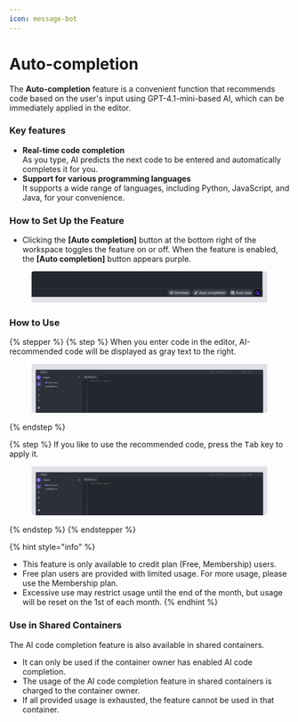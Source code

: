```yaml
---
icon: message-bot
---
```


# Auto-completion

The **Auto-completion** feature is a convenient function that recommends code based on the user's input using GPT-4.1-mini-based AI, which can be immediately applied in the editor.

### Key features <a href="#key-features" id="key-features"></a>

* **Real-time code completion**\
  As you type, AI predicts the next code to be entered and automatically completes it for you.
* **Support for various programming languages**\
  It supports a wide range of languages, including Python, JavaScript, and Java, for your convenience.

### How to Set Up the Feature <a href="#how-to-set-up-the-feature" id="how-to-set-up-the-feature"></a>

* Clicking the **\[Auto completion]** button at the bottom right of the workspace toggles the feature on or off. When the feature is enabled, the **\[Auto completion]** button appears purple.

<figure><img src="../../.gitbook/assets/Auto-complete_01.png" alt=""><figcaption></figcaption></figure>

### How to Use <a href="#how-to-use" id="how-to-use"></a>

{% stepper %}
{% step %}
When you enter code in the editor, AI-recommended code will be displayed as gray text to the right.

<figure><img src="../../.gitbook/assets/Auto-complete_01 (1).png" alt=""><figcaption></figcaption></figure>
{% endstep %}

{% step %}
If you like to use the recommended code, press the <kbd>Tab</kbd> key to apply it.

<figure><img src="../../.gitbook/assets/Auto-complete_02 (1).png" alt=""><figcaption></figcaption></figure>
{% endstep %}
{% endstepper %}

{% hint style="info" %}
* This feature is only available to credit plan (Free, Membership) users.
* Free plan users are provided with limited usage. For more usage, please use the Membership plan.
* Excessive use may restrict usage until the end of the month, but usage will be reset on the 1st of each month.
{% endhint %}

### Use in Shared Containers <a href="#use-in-shared-containers" id="use-in-shared-containers"></a>

The AI code completion feature is also available in shared containers.

* It can only be used if the container owner has enabled AI code completion.
* The usage of the AI code completion feature in shared containers is charged to the container owner.
* If all provided usage is exhausted, the feature cannot be used in that container.
